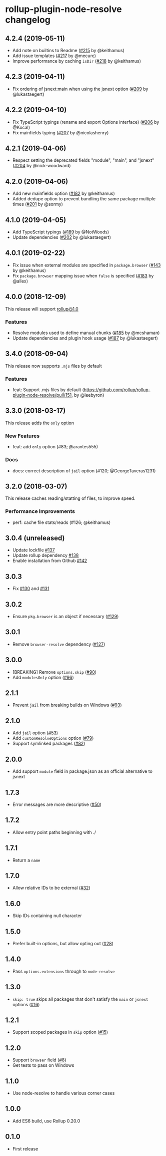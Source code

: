 # rollup-plugin-node-resolve changelog

## 4.2.4 (2019-05-11)

* Add note on builtins to Readme ([#215](https://github.com/rollup/rollup-plugin-node-resolve/pull/215) by @keithamus)
* Add issue templates ([#217](https://github.com/rollup/rollup-plugin-node-resolve/pull/217) by @mecurc)
* Improve performance by caching `isDir` ([#218](https://github.com/rollup/rollup-plugin-node-resolve/pull/218) by @keithamus)

## 4.2.3 (2019-04-11)

* Fix ordering of jsnext:main when using the jsnext option ([#209](https://github.com/rollup/rollup-plugin-node-resolve/pull/209) by @lukastaegert)

## 4.2.2 (2019-04-10)

* Fix TypeScript typings (rename and export Options interface) ([#206](https://github.com/rollup/rollup-plugin-node-resolve/pull/206) by @Kocal)
* Fix mainfields typing ([#207](https://github.com/rollup/rollup-plugin-node-resolve/pull/207) by @nicolashenry)

## 4.2.1 (2019-04-06)

* Respect setting the deprecated fields "module", "main", and "jsnext" ([#204](https://github.com/rollup/rollup-plugin-node-resolve/pull/204) by @nick-woodward)

## 4.2.0 (2019-04-06)

* Add new mainfields option ([#182](https://github.com/rollup/rollup-plugin-node-resolve/pull/182) by @keithamus)
* Added dedupe option to prevent bundling the same package multiple times ([#201](https://github.com/rollup/rollup-plugin-node-resolve/pull/182) by @sormy)

## 4.1.0 (2019-04-05)

* Add TypeScript typings ([#189](https://github.com/rollup/rollup-plugin-node-resolve/pull/189) by @NotWoods)
* Update dependencies ([#202](https://github.com/rollup/rollup-plugin-node-resolve/pull/202) by @lukastaegert)

## 4.0.1 (2019-02-22)

* Fix issue when external modules are specified in `package.browser` ([#143](https://github.com/rollup/rollup-plugin-node-resolve/pull/143) by @keithamus)
* Fix `package.browser` mapping issue when `false` is specified ([#183](https://github.com/rollup/rollup-plugin-node-resolve/pull/183) by @allex)

## 4.0.0 (2018-12-09)

This release will support rollup@1.0

### Features
* Resolve modules used to define manual chunks ([#185](https://github.com/rollup/rollup-plugin-node-resolve/pull/185) by @mcshaman)
* Update dependencies and plugin hook usage ([#187](https://github.com/rollup/rollup-plugin-node-resolve/pull/187) by @lukastaegert)

## 3.4.0 (2018-09-04)

This release now supports `.mjs` files by default

### Features
* feat: Support .mjs files by default (https://github.com/rollup/rollup-plugin-node-resolve/pull/151, by @leebyron)

## 3.3.0 (2018-03-17)

This release adds the `only` option

### New Features
* feat: add `only` option (#83; @arantes555)

### Docs
* docs: correct description of `jail` option (#120; @GeorgeTaveras1231)

## 3.2.0 (2018-03-07)

This release caches reading/statting of files, to improve speed.

### Performance Improvements
* perf: cache file stats/reads (#126; @keithamus)

## 3.0.4 (unreleased)

* Update lockfile [#137](https://github.com/rollup/rollup-plugin-node-resolve/issues/137)
* Update rollup dependency [#138](https://github.com/rollup/rollup-plugin-node-resolve/issues/138)
* Enable installation from Github [#142](https://github.com/rollup/rollup-plugin-node-resolve/issues/142)

## 3.0.3

* Fix [#130](https://github.com/rollup/rollup-plugin-node-resolve/issues/130) and [#131](https://github.com/rollup/rollup-plugin-node-resolve/issues/131)

## 3.0.2

* Ensure `pkg.browser` is an object if necessary ([#129](https://github.com/rollup/rollup-plugin-node-resolve/pull/129))

## 3.0.1

* Remove `browser-resolve` dependency ([#127](https://github.com/rollup/rollup-plugin-node-resolve/pull/127))

## 3.0.0

* [BREAKING] Remove `options.skip` ([#90](https://github.com/rollup/rollup-plugin-node-resolve/pull/90))
* Add `modulesOnly` option ([#96](https://github.com/rollup/rollup-plugin-node-resolve/pull/96))

## 2.1.1

* Prevent `jail` from breaking builds on Windows ([#93](https://github.com/rollup/rollup-plugin-node-resolve/issues/93))

## 2.1.0

* Add `jail` option ([#53](https://github.com/rollup/rollup-plugin-node-resolve/pull/53))
* Add `customResolveOptions` option ([#79](https://github.com/rollup/rollup-plugin-node-resolve/pull/79))
* Support symlinked packages ([#82](https://github.com/rollup/rollup-plugin-node-resolve/pull/82))

## 2.0.0

* Add support `module` field in package.json as an official alternative to jsnext

## 1.7.3

* Error messages are more descriptive ([#50](https://github.com/rollup/rollup-plugin-node-resolve/issues/50))

## 1.7.2

* Allow entry point paths beginning with ./

## 1.7.1

* Return a `name`

## 1.7.0

* Allow relative IDs to be external ([#32](https://github.com/rollup/rollup-plugin-node-resolve/pull/32))

## 1.6.0

* Skip IDs containing null character

## 1.5.0

* Prefer built-in options, but allow opting out ([#28](https://github.com/rollup/rollup-plugin-node-resolve/pull/28))

## 1.4.0

* Pass `options.extensions` through to `node-resolve`

## 1.3.0

* `skip: true` skips all packages that don't satisfy the `main` or `jsnext` options ([#16](https://github.com/rollup/rollup-plugin-node-resolve/pull/16))

## 1.2.1

* Support scoped packages in `skip` option ([#15](https://github.com/rollup/rollup-plugin-node-resolve/issues/15))

## 1.2.0

* Support `browser` field ([#8](https://github.com/rollup/rollup-plugin-node-resolve/issues/8))
* Get tests to pass on Windows

## 1.1.0

* Use node-resolve to handle various corner cases

## 1.0.0

* Add ES6 build, use Rollup 0.20.0

## 0.1.0

* First release
